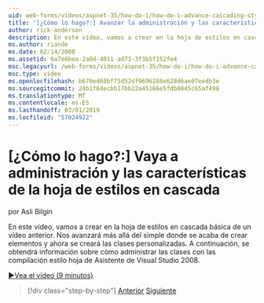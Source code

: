 ```yaml
---
uid: web-forms/videos/aspnet-35/how-do-i/how-do-i-advance-cascading-style-sheet-features-and-management
title: '[¿Cómo lo hago?:] Avanzar la administración y las características de la hoja de estilos en cascada | Microsoft Docs'
author: rick-anderson
description: En este vídeo, vamos a crear en la hoja de estilos en cascada básica de un vídeo anterior. Nos avanzará más allá del simple que acabamos de crear elementos y...
ms.author: riande
ms.date: 02/14/2008
ms.assetid: 6a7e8bea-2a0d-4011-ad71-3f3b5f152fe4
msc.legacyurl: /web-forms/videos/aspnet-35/how-do-i/how-do-i-advance-cascading-style-sheet-features-and-management
msc.type: video
ms.openlocfilehash: b670ed68bf75d52df9696288e628d6ae07eedb3e
ms.sourcegitcommit: 24b1f6decbb17bb22a45166e5fdb0845c65af498
ms.translationtype: MT
ms.contentlocale: es-ES
ms.lasthandoff: 03/01/2019
ms.locfileid: "57024922"
---
```

<a name="how-do-i-advance-cascading-style-sheet-features-and-management"></a>[¿Cómo lo hago?:] Vaya a administración y las características de la hoja de estilos en cascada
====================
por Asli Bilgin

En este vídeo, vamos a crear en la hoja de estilos en cascada básica de un vídeo anterior. Nos avanzará más allá del simple donde se acaba de crear elementos y ahora se creará las clases personalizadas. A continuación, se obtendrá información sobre cómo administrar las clases con las compilación estilo hoja de Asistente de Visual Studio 2008.

[&#9654;Vea el vídeo (9 minutos)](https://channel9.msdn.com/Blogs/ASP-NET-Site-Videos/how-do-i-advance-cascading-style-sheet-features-and-management)

> [!div class="step-by-step"]
> [Anterior](how-do-i-adding-elements-to-a-css-file-and-create-new-css-on-the-fly.md)
> [Siguiente](how-do-i-converting-a-net-20-windows-forms-application-to-net-35.md)
